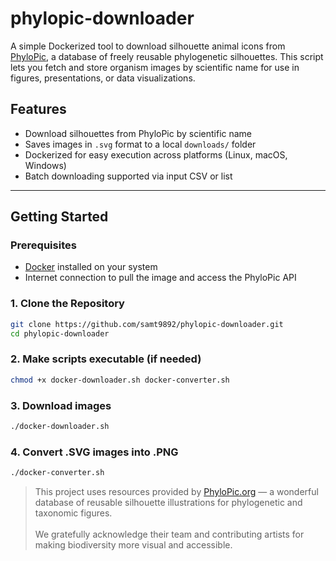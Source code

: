 # phylopic-downloader

A simple Dockerized tool to download silhouette animal icons from [PhyloPic](https://www.phylopic.org/), a database of freely reusable phylogenetic silhouettes. This script lets you fetch and store organism images by scientific name for use in figures, presentations, or data visualizations.

## Features

- Download silhouettes from PhyloPic by scientific name
- Saves images in `.svg` format to a local `downloads/` folder
- Dockerized for easy execution across platforms (Linux, macOS, Windows)
- Batch downloading supported via input CSV or list

---

## Getting Started

### Prerequisites

- [Docker](https://www.docker.com/) installed on your system
- Internet connection to pull the image and access the PhyloPic API

### 1. Clone the Repository

```bash
git clone https://github.com/samt9892/phylopic-downloader.git
cd phylopic-downloader
```
### 2. Make scripts executable (if needed)
```bash
chmod +x docker-downloader.sh docker-converter.sh
```
### 3. Download images
```bash
./docker-downloader.sh
```

### 4. Convert .SVG images into .PNG
```bash
./docker-converter.sh
```

<blockquote>
  <p>
  This project uses resources provided by <a href="https://www.phylopic.org/" target="_blank">PhyloPic.org</a> — a wonderful database of reusable silhouette illustrations for phylogenetic and taxonomic figures. <br><br>
  We gratefully acknowledge their team and contributing artists for making biodiversity more visual and accessible.
  </p>
</blockquote>

